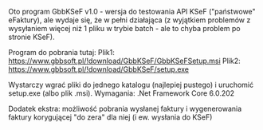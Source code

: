 ﻿Oto program GbbKSeF v1.0 - wersja do testowania API KSeF ("państwowe" eFaktury), ale wydaje się, że w pełni działająca (z wyjątkiem problemów z wysyłaniem więcej niż 1 pliku w trybie batch - ale to chyba problem po stronie KSeF).

Program do pobrania tutaj:
Plik1: https://www.gbbsoft.pl/!download/GbbKSeF/GbbKSeFSetup.msi
Plik2: https://www.gbbsoft.pl/!download/GbbKSeF/setup.exe

Wystarczy wgrać pliki do jednego katalogu (najlepiej pustego) i uruchomić setup.exe (albo plik .msi).
Wymagania: .Net Framework Core 6.0.202

Dodatek ekstra: możliwość pobrania wysłanej faktury i wygenerowania faktury korygującej "do zera" dla niej (i ew. wysłania do KSeF)

